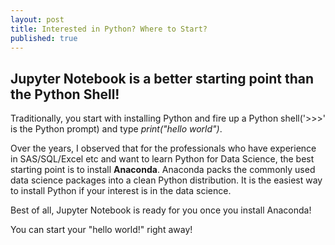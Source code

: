 ```yaml
---
layout: post
title: Interested in Python? Where to Start?
published: true
---
```


## Jupyter Notebook is a better starting point than the Python Shell!

Traditionally, you start with installing Python and fire up a Python shell('>>>' is the Python prompt) and type *print("hello world")*.


Over the years, I observed that for the professionals who have experience in SAS/SQL/Excel etc and want to learn Python for Data Science, the best starting point is to install **Anaconda**. Anaconda packs the commonly used data science packages into a clean Python distribution. It is the easiest way to install Python if your interest is in the data science. 

Best of all, Jupyter Notebook is ready for you once you install Anaconda!

You can start your "hello world!" right away!
